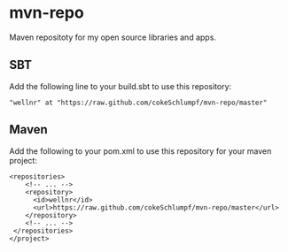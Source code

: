 mvn-repo
========

Maven repositoty for my open source libraries and apps.

SBT
---

Add the following line to your build.sbt to use this repository:

```
"wellnr" at "https://raw.github.com/cokeSchlumpf/mvn-repo/master"
```

Maven
-----

Add the following to your pom.xml to use this repository for your maven project:

```
<repositories>
    <!-- ... -->
    <repository>
      <id>wellnr</id>
      <url>https://raw.github.com/cokeSchlumpf/mvn-repo/master</url>
    </repository>
    <!-- ... -->
 </repositories>
</project>
```
